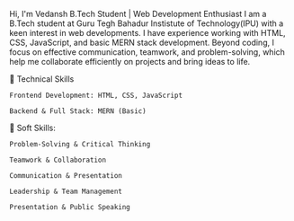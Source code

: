 Hi, I'm Vedansh
B.Tech Student | Web Development Enthusiast 
I am a B.Tech student at Guru Tegh Bahadur Instistute of Technology(IPU) with a keen interest in web developments. I have experience working with HTML, CSS, JavaScript, and basic MERN stack development.
Beyond coding, I focus on effective communication, teamwork, and problem-solving, which help me collaborate efficiently on projects and bring ideas to life.

🔹 Technical Skills
    
    Frontend Development: HTML, CSS, JavaScript

    Backend & Full Stack: MERN (Basic)

🔹 Soft Skills:

    Problem-Solving & Critical Thinking

    Teamwork & Collaboration

    Communication & Presentation

    Leadership & Team Management

    Presentation & Public Speaking
